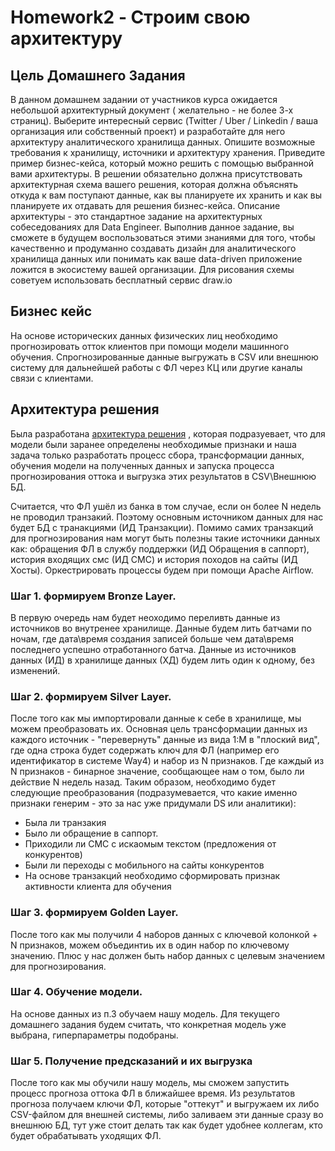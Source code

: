 # Homework2 - Строим свою архитектуру

## Цель Домашнего Задания
В данном домашнем задании от участников курса ожидается небольшой архитектурный документ ( желательно - не более 3-х страниц). Выберите интересный сервис (Twitter / Uber / Linkedin / ваша организация или собственный проект) и разработайте для него архитектуру аналитического хранилища данных. Опишите возможные требования к хранилищу, источники и архитектуру хранения. Приведите пример бизнес-кейса, который можно решить с помощью выбранной вами архитектуры. В решении обязательно должна присутствовать архитектурная схема вашего решения, которая должна объяснять откуда к вам поступают данные, как вы планируете их хранить и как вы планируете их отдавать для решения бизнес-кейса. Описание архитектуры - это стандартное задание на архитектурных собеседованиях для Data Engineer. Выполнив данное задание, вы сможете в будущем воспользоваться этими знаниями для того, чтобы качественно и продуманно создавать дизайн для аналитического хранилища данных или понимать как ваше data-driven приложение ложится в экосистему вашей организации. Для рисования схемы советуем использовать бесплатный сервис draw.io

## Бизнес кейс
На основе исторических данных физических лиц необходимо прогнозировать отток клиентов при помощи модели машинного обучения. Спрогнозированные данные выгружать в CSV или внешнюю систему для дальнейшей работы с ФЛ через КЦ или другие каналы связи с клиентами.

## Архитектура решения

Была разработана [архитектура решения](https://github.com/adm-8/otus-de-andreevds-2019-11/blob/master/HW2_Lesson2/DE-2019-11-AndreevDS-HW2.pdf) , которая подразуевает, что для модели были заранее определены необходимые признаки и наша задача только разработать процесс сбора, трансформации данных, обучения модели на полученных данных и запуска процесса прогнозирования оттока и выгрузка этих результатов в CSV\Внешнюю БД.

Считается, что ФЛ ушёл из банка в том случае, если он более N недель не проводил транзакий. Поэтому основным источником данных для нас будет БД с транакциями (ИД Транзакции). Помимо самих транзакций для прогнозирования нам могут быть полезны такие источники данных как: обращения ФЛ в службу поддержки (ИД Обращения в саппорт), история входящих смс (ИД СМС) и история походов на сайты (ИД Хосты). Оркестрировать процессы будем при помощи Apache Airflow.

### Шаг 1. формируем Bronze Layer.
В первую очередь нам будет неоходимо переливть данные из источников во внутренее хранилище. Данные будем лить батчами по ночам, где дата\время создания записей больше чем дата\время последнего успешно отработанного батча. Данные из источников данных (ИД) в хранилище данных (ХД) будем лить один к одному, без изменений. 

### Шаг 2. формируем Silver Layer.
После того как мы импортировали данные к себе в хранилище, мы можем преобразовать их. Основная цель трансформации данных из каждого источник - "перевернуть" данные из вида 1:M в "плоский вид", где одна строка будет содержать ключ для ФЛ (например его идентификатор в системе Way4) и набор из N признаков. Где каждый из N признаков - бинарное значение, сообщающее нам о том, было ли действие N недель назад. Таким образом, необходимо будет следующие преобразования (подразумевается, что какие именно признаки генерим - это за нас уже придумали DS или аналитики):

* Была ли транзакия 
* Было ли обращение в саппорт.
* Приходили ли СМС с искаомым текстом (предложения от конкурентов)
* Были ли переходы с мобильного на сайты конкурентов
* На основе транзакций необходимо сформировать признак активности клиента для обучения

### Шаг 3. формируем Golden Layer.
После того как мы получили 4 наборов данных с ключевой колонкой + N признаков, можем объединтиь их в один набор по ключевому значению. Плюс у нас должен быть набор данных с целевым значением для прогнозирования.

### Шаг 4. Обучение модели. 
На основе данных из п.3 обучаем нашу модель. Для текущего домашнего задания будем считать, что конкретная модель уже выбрана, гиперпараметры подобраны.

### Шаг 5. Получение предсказаний и их выгрузка
После того как мы обучили нашу модель, мы сможем запустить процесс прогноза оттока ФЛ в ближайшее время. Из результатов прогноза получаем ключи ФЛ, которые "оттекут" и выгружаем их либо CSV-файлом для внешней системы, либо заливаем эти данные сразу во внешнюю БД, тут уже стоит делать так как будет удобнее коллегам, кто будет обрабатывать уходящих ФЛ.
